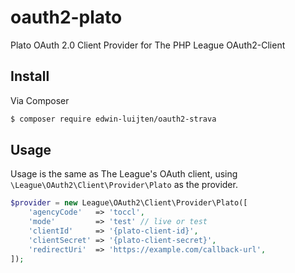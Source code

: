 # oauth2-plato
Plato OAuth 2.0 Client Provider for The PHP League OAuth2-Client


## Install

Via Composer

``` bash
$ composer require edwin-luijten/oauth2-strava
```


## Usage

Usage is the same as The League's OAuth client, using `\League\OAuth2\Client\Provider\Plato` as the provider.

``` php
$provider = new League\OAuth2\Client\Provider\Plato([
    'agencyCode'   => 'toccl',
    'mode'         => 'test' // live or test
    'clientId'     => '{plato-client-id}',
    'clientSecret' => '{plato-client-secret}',
    'redirectUri'  => 'https://example.com/callback-url',
]);
